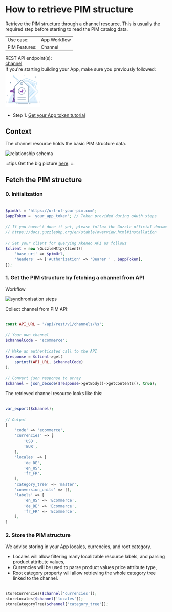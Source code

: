 # How to retrieve PIM structure

Retrieve the PIM structure through a channel resource. This is usually the required step before starting to read the PIM catalog data.

<table class="tag-container">
    <tr>
        <td>Use case:</td>
        <td>
            <div aria-pressed="false" class="tag-selectable">
                <div class="tag-color tag-color-light-blue"></div>
                <div class="tag-label">App Workflow</div>
            </div>
        </td>
    </tr>
    <tr>
        <td>PIM Features:</td>
        <td>
            <div aria-pressed="false" class="tag-selectable">
                <div class="tag-color tag-color-red"></div>
                <div class="tag-label">Channel</div>
            </div>
        </td>
    </tr>
</table>

<div class="endpoint-container">
    <div class="endpoint-text">REST API endpoint(s):</div>
    <a href="/api-reference.html#Channel" class="endpoint-link" target="_blank" rel="noopener noreferrer">channel</a>
</div>

<div class="block-requirements">
    <div class="block-requirements-headline">
        If you're starting building your App, make sure you previously followed:
    </div>
    <div class="block-requirements-row">
        <img src="../img/illustrations/illus--Attributegroup.svg" width="110px">
        <div class="block-requirements-steps">
            <ul>
                <li>Step 1. <a href="apps-how-to-get-your-app-token.html" target="_blank" rel="noopener noreferrer">Get your App token tutorial</a></li>
            </ul>
        </div>
    </div>
</div>


## Context

The channel resource holds the basic PIM structure data.

![relationship schema](../../img/getting-started/synchronize-pim-products/step-1-objects-relationship-schema.svg)

:::tips
Get the big picture <a href="https://api.akeneo.com/getting-started/synchronize-pim-products-6x/step-0.html" target="_blank" rel="noopener noreferrer">here</a>.
:::

## Fetch the PIM structure

### 0. Initialization

```php [activate:PHP]

$pimUrl = 'https://url-of-your-pim.com';
$appToken = 'your_app_token'; // Token provided during oAuth steps

// If you haven't done it yet, please follow the Guzzle official documentation for installing the client 
// https://docs.guzzlephp.org/en/stable/overview.html#installation

// Set your client for querying Akeneo API as follows
$client = new \GuzzleHttp\Client([
    'base_uri' => $pimUrl,
    'headers' => ['Authorization' => 'Bearer ' . $appToken],
]);
```

### 1. Get the PIM structure by fetching a channel from API

Workflow

![synchronisation steps](../../img/getting-started/synchronize-pim-products/step-1-steps-schema.svg)

Collect channel from PIM API:

```php [activate:PHP]

const API_URL = '/api/rest/v1/channels/%s';

// Your own channel
$channelCode = 'ecommerce';

// Make an authenticated call to the API
$response = $client->get(
	sprintf(API_URL, $channelCode)
);

// Convert json response to array
$channel = json_decode($response->getBody()->getContents(), true);
```

The retrieved channel resource looks like this:

```php [activate:PHP]

var_export($channel);

// Output
[
    'code' => 'ecommerce',
    'currencies' => [
        'USD',
        'EUR',
    ],
    'locales' => [
        'de_DE',
        'en_US',
        'fr_FR',
    ],
    'category_tree' => 'master',
    'conversion_units' => [],
    'labels' => [
        'en_US' => 'Ecommerce',
        'de_DE' => 'Ecommerce',
        'fr_FR' => 'Ecommerce',
    ],
]
```

### 2. Store the PIM structure

We advise storing in your App locales, currencies, and root category.
- Locales will allow filtering many localizable resource labels, and parsing product attribute values,
- Currencies will be used to parse product values price attribute type,
- Root category property will allow retrieving the whole category tree linked to the channel.

```php [activate:PHP]

storeCurrencies($channel['currencies']);
storeLocales($channel['locales']);
storeCategoryTree($channel['category_tree']);
```
